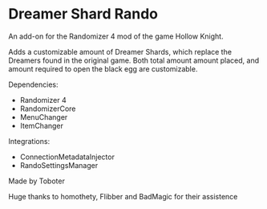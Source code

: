 # Dreamer Shard Rando

An add-on for the Randomizer 4 mod of the game Hollow Knight.

Adds a customizable amount of Dreamer Shards, which replace the Dreamers found in the original game.
Both total amount amount placed, and amount required to open the black egg are customizable.

Dependencies:
- Randomizer 4
- RandomizerCore
- MenuChanger
- ItemChanger

Integrations:
- ConnectionMetadataInjector
- RandoSettingsManager

Made by Toboter

Huge thanks to homothety, Flibber and BadMagic for their assistence
